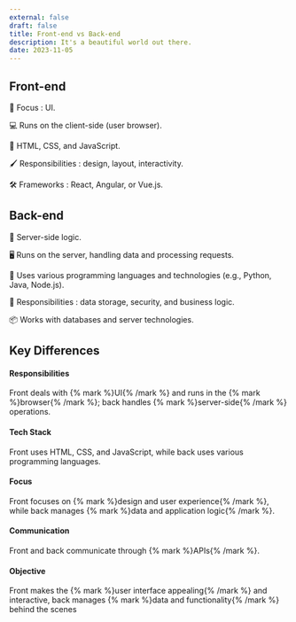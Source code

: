 ```yaml
---
external: false
draft: false
title: Front-end vs Back-end
description: It's a beautiful world out there.
date: 2023-11-05
---
```

## Front-end

🌟 Focus : UI.

💻 Runs on the client-side (user browser).

🎨 HTML, CSS, and JavaScript.

🖌️ Responsibilities : design, layout, interactivity.

🛠️ Frameworks : React, Angular, or Vue.js.

## Back-end

🏢 Server-side logic.

🖥️ Runs on the server, handling data and processing requests.

💾 Uses various programming languages and technologies (e.g., Python, Java, Node.js).

🔐 Responsibilities : data storage, security, and business logic.

📦 Works with databases and server technologies.

## Key Differences 

#### Responsibilities

Front deals with {% mark %}UI{% /mark %} and runs in the {% mark %}browser{% /mark %}; back handles {% mark %}server-side{% /mark %} operations.

#### Tech Stack

Front uses HTML, CSS, and JavaScript, while back uses various programming languages.

#### Focus

Front focuses on {% mark %}design and user experience{% /mark %}, while back manages {% mark %}data and application logic{% /mark %}.

#### Communication

Front and back communicate through {% mark %}APIs{% /mark %}.

#### Objective

Front makes the {% mark %}user interface appealing{% /mark %} and interactive, back manages {% mark %}data and functionality{% /mark %} behind the scenes

